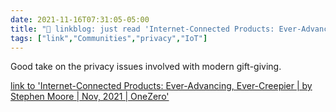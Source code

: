 ```yaml
---
date: 2021-11-16T07:31:05-05:00
title: "🔗 linkblog: just read 'Internet-Connected Products: Ever-Advancing, Ever-Creepier | by Stephen Moore | Nov, 2021 | OneZero'"
tags: ["link","Communities","privacy","IoT"]
---
```

Good take on the privacy issues involved with modern gift-giving.
 
[link to 'Internet-Connected Products: Ever-Advancing, Ever-Creepier | by Stephen Moore | Nov, 2021 | OneZero'](https://onezero.medium.com/internet-connected-products-ever-advancing-ever-creepier-145ecca0c51a)
